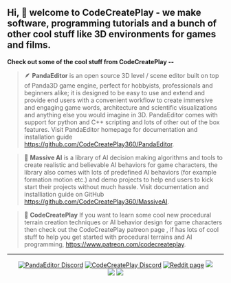 ## Hi, 👋 welcome to CodeCreatePlay - we make software, programming tutorials and a bunch of other cool stuff like 3D environments for games and films.

**Check out some of the cool stuff from CodeCreatePlay --** 

> 🪶 **PandaEditor** is an open source 3D level / scene editor built on top of Panda3D game engine, perfect for hobbyists, professionals and beginners alike; it is designed to be easy to use and extend and provide end users with a convenient workflow to create immersive and engaging game words, architecture and scientific visualizations and anything else you would imagine in 3D. PandaEditor comes with support for python and C++ scripting and lots of other out of the box features. Visit PandaEditor homepage for documentation and installation guide https://github.com/CodeCreatePlay360/PandaEditor.

> 🌲 **Massive AI** is a library of AI decision making algorithms and tools to create realistic and believable AI behaviors for game characters, the library also comes with lots of predefined AI behaviors (for example formation motion etc.) and demo projects to help end users to kick start their projects without much hassle. Visit documentation and installiation guide on GitHub https://github.com/CodeCreatePlay360/MassiveAI.

> 📕 **CodeCreatePlay** If you want to learn some cool new procedural terrain creation techniques or AI behavior design for game characters then check out the CodeCreatePlay patreon page , if has lots of cool stuff to help you get started with procedural terrains and AI programming, https://www.patreon.com/codecreateplay.

***

<div align="center">
<a href="https://discord.gg/7fYVergQSe"><img src="https://img.shields.io/badge/Panda_Editor-%235865F2.svg?style=for-the-badge&logo=discord&logoColor=white" alt="PandaEditor Discord"></a>
<a href="https://discord.gg/t637nEXY6g"><img src="https://img.shields.io/badge/CodeCreatePlay-%235865F2.svg?style=for-the-badge&logo=discord&logoColor=white" alt="CodeCreatePlay Discord"></a>
<a href="https://github.com/CodeCreatePlay360/CodeCreatePlay360"><img src="https://img.shields.io/badge/Reddit-FF4500?style=for-the-badge&logo=reddit&logoColor=white" alt="Reddit page"></a>
<a href="https://github.com/CodeCreatePlay360/CodeCreatePlay360"><img src="https://img.shields.io/badge/YouTube-FF0000?style=for-the-badge&logo=youtube&logoColor=white"></a>
</div>

<div align="center">
<a href="https://github.com/CodeCreatePlay360/CodeCreatePlay360"><img src="https://img.shields.io/badge/UpWork-6FDA44?style=for-the-badge&logo=Upwork&logoColor=white"></a>
<a href="https://www.patreon.com/CodeCreatePlay"><img src="https://img.shields.io/badge/Patreon-F96854?style=for-the-badge&logo=patreon&logoColor=white"></a>
</div>  
